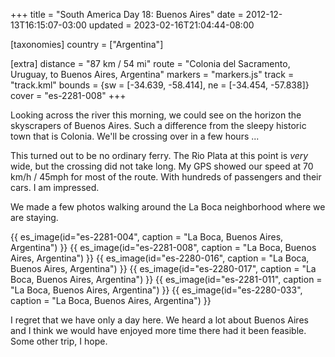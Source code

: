 +++
title = "South America Day 18: Buenos Aires"
date = 2012-12-13T16:15:07-03:00
updated = 2023-02-16T21:04:44-08:00

[taxonomies]
country = ["Argentina"]

[extra]
distance = "87 km / 54 mi"
route = "Colonia del Sacramento, Uruguay, to Buenos Aires, Argentina"
markers = "markers.js"
track = "track.kml"
bounds = {sw = [-34.639, -58.414], ne = [-34.454, -57.838]}
cover = "es-2281-008"
+++

Looking across the river this morning, we could see on the horizon the skyscrapers of Buenos Aires. Such a difference from the sleepy historic town that is Colonia. We'll be crossing over in a few hours ...

<!-- more -->

This turned out to be no ordinary ferry. The Rio Plata at this point is _very_ wide, but the crossing did not take long. My GPS showed our speed at 70 km/h / 45mph for most of the route. With hundreds of passengers and their cars. I am impressed.

We made a few photos walking around the La Boca neighborhood where we are staying.

{{ es_image(id="es-2281-004", caption = "La Boca, Buenos Aires, Argentina") }}
{{ es_image(id="es-2281-008", caption = "La Boca, Buenos Aires, Argentina") }}
{{ es_image(id="es-2280-016", caption = "La Boca, Buenos Aires, Argentina") }}
{{ es_image(id="es-2280-017", caption = "La Boca, Buenos Aires, Argentina") }}
{{ es_image(id="es-2281-011", caption = "La Boca, Buenos Aires, Argentina") }}
{{ es_image(id="es-2280-033", caption = "La Boca, Buenos Aires, Argentina") }}

I regret that we have only a day here. We heard a lot about Buenos Aires and I think we would have enjoyed more time there had it been feasible. Some other trip, I hope.
